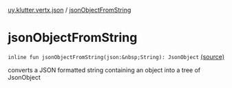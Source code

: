 [uy.klutter.vertx.json](index.md) / [jsonObjectFromString](.)


# jsonObjectFromString
`inline fun jsonObjectFromString(json:&nbsp;String): JsonObject` [(source)](https://github.com/kohesive/klutter/blob/master/vertx3-jdk8/src/main/kotlin/uy/klutter/vertx/json/VertxJson.kt#L14)

converts a JSON formatted string containing an object into a tree of JsonObject


